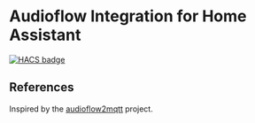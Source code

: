 # Audioflow Integration for Home Assistant

[![HACS badge](https://img.shields.io/badge/HACS-Custom-41BDF5.svg?style=for-the-badge)](https://github.com/siku2/hass-audioflow)

## References

Inspired by the [audioflow2mqtt](https://github.com/Tediore/audioflow2mqtt) project.

